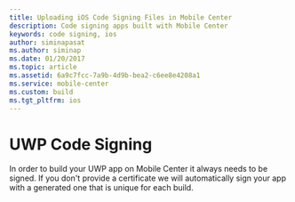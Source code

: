 ```yaml
---
title: Uploading iOS Code Signing Files in Mobile Center
description: Code signing apps built with Mobile Center
keywords: code signing, ios
author: siminapasat
ms.author: siminap
ms.date: 01/20/2017
ms.topic: article
ms.assetid: 6a9c7fcc-7a9b-4d9b-bea2-c6ee8e4208a1
ms.service: mobile-center
ms.custom: build
ms.tgt_pltfrm: ios
---
```


# UWP Code Signing

In order to build your UWP app on Mobile Center it always needs to be signed. If you don't provide a certificate we will automatically sign your app with a generated one that is unique for each build.